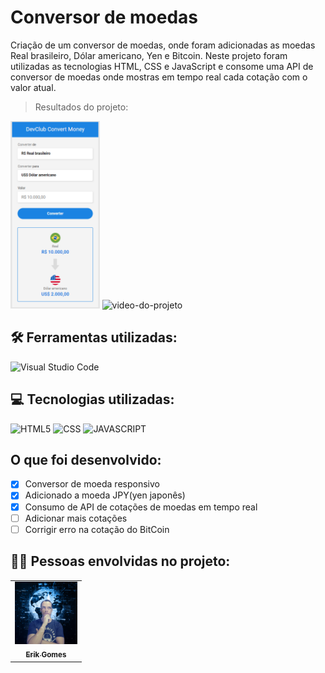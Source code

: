 # Conversor de moedas

Criação de um conversor de moedas, onde foram adicionadas as moedas Real brasileiro, Dólar americano, Yen e Bitcoin.
Neste projeto foram utilizadas as tecnologias HTML, CSS e JavaScript e consome uma API de conversor de moedas onde mostras
em tempo real cada cotação com o valor atual.

> Resultados do projeto:

<img src="./assets/print-tela-do-projeto.png"   alt="imagem-do-conversor" height=300px>
<img href="https://github.com/gGtEriKk/ChallengeJavaScriptConvertValue/blob/master/assets/Projeto-conversor-de-moeda-video.mp4" alt="video-do-projeto">

## 🛠 Ferramentas utilizadas:

![Visual Studio Code](https://img.shields.io/badge/-Visual%20Studio%20Code-333333?style=flat&logo=visual-studio-code&logoColor=007ACC)

## 💻 Tecnologias utilizadas:

![HTML5](https://img.shields.io/badge/-HTML5-333333?style=flat&logo=HTML5)
![CSS](https://img.shields.io/badge/-CSS-333333?style=flat&logo=CSS3&logoColor=1572B6)
![JAVASCRIPT](https://img.shields.io/badge/JavaScript-F7DF1E?style=for-the-badge&logo=javascript&logoColor=black)

## O que foi desenvolvido:

- [x] Conversor de moeda responsivo
- [x] Adicionado a moeda JPY(yen japonês)
- [x] Consumo de API de cotações de moedas em tempo real
- [ ] Adicionar mais cotações
- [ ] Corrigir erro na cotação do BitCoin

## 👦🏼 Pessoas envolvidas no projeto:

<table>
  <tr>
    <td align="center">
      <a href="https://github.com/gGtEriKk">
        <img src="./assets/Foto-de-perfil-do-GitHub.png" width=100px;><br>
          <sub>
            <b>Erik Gomes</b>
          </sub>
      </a>
</table>
